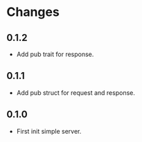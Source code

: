 # Changes

## 0.1.2

* Add pub trait for response.

## 0.1.1

* Add pub struct for request and response.

## 0.1.0

* First init simple server.